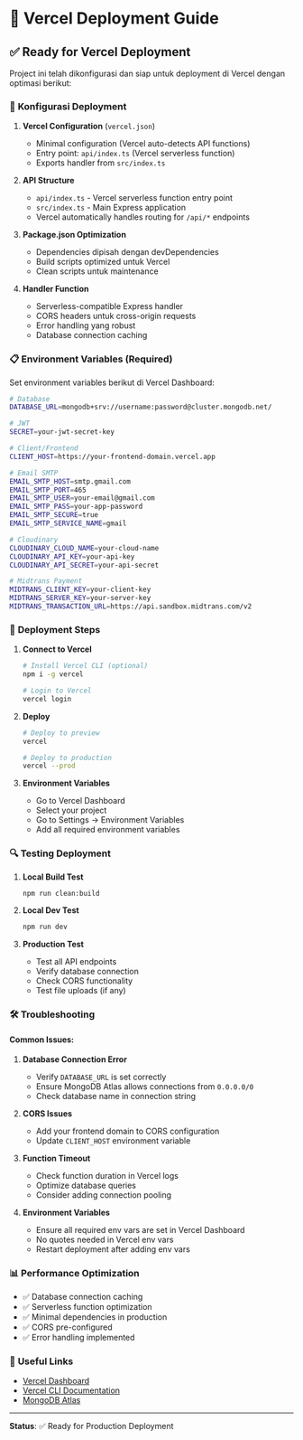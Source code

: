 # 🚀 Vercel Deployment Guide

## ✅ Ready for Vercel Deployment

Project ini telah dikonfigurasi dan siap untuk deployment di Vercel dengan optimasi berikut:

### 🔧 **Konfigurasi Deployment**

1. **Vercel Configuration** (`vercel.json`)

   - Minimal configuration (Vercel auto-detects API functions)
   - Entry point: `api/index.ts` (Vercel serverless function)
   - Exports handler from `src/index.ts`

2. **API Structure**

   - `api/index.ts` - Vercel serverless function entry point
   - `src/index.ts` - Main Express application
   - Vercel automatically handles routing for `/api/*` endpoints

3. **Package.json Optimization**

   - Dependencies dipisah dengan devDependencies
   - Build scripts optimized untuk Vercel
   - Clean scripts untuk maintenance

4. **Handler Function**
   - Serverless-compatible Express handler
   - CORS headers untuk cross-origin requests
   - Error handling yang robust
   - Database connection caching

### 📋 **Environment Variables (Required)**

Set environment variables berikut di Vercel Dashboard:

```bash
# Database
DATABASE_URL=mongodb+srv://username:password@cluster.mongodb.net/

# JWT
SECRET=your-jwt-secret-key

# Client/Frontend
CLIENT_HOST=https://your-frontend-domain.vercel.app

# Email SMTP
EMAIL_SMTP_HOST=smtp.gmail.com
EMAIL_SMTP_PORT=465
EMAIL_SMTP_USER=your-email@gmail.com
EMAIL_SMTP_PASS=your-app-password
EMAIL_SMTP_SECURE=true
EMAIL_SMTP_SERVICE_NAME=gmail

# Cloudinary
CLOUDINARY_CLOUD_NAME=your-cloud-name
CLOUDINARY_API_KEY=your-api-key
CLOUDINARY_API_SECRET=your-api-secret

# Midtrans Payment
MIDTRANS_CLIENT_KEY=your-client-key
MIDTRANS_SERVER_KEY=your-server-key
MIDTRANS_TRANSACTION_URL=https://api.sandbox.midtrans.com/v2
```

### 🚀 **Deployment Steps**

1. **Connect to Vercel**

   ```bash
   # Install Vercel CLI (optional)
   npm i -g vercel

   # Login to Vercel
   vercel login
   ```

2. **Deploy**

   ```bash
   # Deploy to preview
   vercel

   # Deploy to production
   vercel --prod
   ```

3. **Environment Variables**
   - Go to Vercel Dashboard
   - Select your project
   - Go to Settings → Environment Variables
   - Add all required environment variables

### 🔍 **Testing Deployment**

1. **Local Build Test**

   ```bash
   npm run clean:build
   ```

2. **Local Dev Test**

   ```bash
   npm run dev
   ```

3. **Production Test**
   - Test all API endpoints
   - Verify database connection
   - Check CORS functionality
   - Test file uploads (if any)

### 🛠️ **Troubleshooting**

#### Common Issues:

1. **Database Connection Error**

   - Verify `DATABASE_URL` is set correctly
   - Ensure MongoDB Atlas allows connections from `0.0.0.0/0`
   - Check database name in connection string

2. **CORS Issues**

   - Add your frontend domain to CORS configuration
   - Update `CLIENT_HOST` environment variable

3. **Function Timeout**

   - Check function duration in Vercel logs
   - Optimize database queries
   - Consider adding connection pooling

4. **Environment Variables**
   - Ensure all required env vars are set in Vercel Dashboard
   - No quotes needed in Vercel env vars
   - Restart deployment after adding env vars

### 📊 **Performance Optimization**

- ✅ Database connection caching
- ✅ Serverless function optimization
- ✅ Minimal dependencies in production
- ✅ CORS pre-configured
- ✅ Error handling implemented

### 🔗 **Useful Links**

- [Vercel Dashboard](https://vercel.com/dashboard)
- [Vercel CLI Documentation](https://vercel.com/docs/cli)
- [MongoDB Atlas](https://cloud.mongodb.com)

---

**Status**: ✅ Ready for Production Deployment
